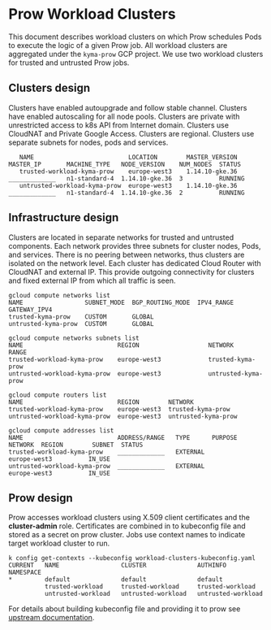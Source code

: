 # Prow Workload Clusters

This document describes workload clusters on which Prow schedules Pods to execute the logic of a given Prow job. All workload clusters are aggregated under the `kyma-prow` GCP project. We use two workload clusters for trusted and untrusted Prow jobs.

## Clusters design

Clusters have enabled autoupgrade and follow stable channel.
Clusters have enabled autoscaling for all node pools.
Clusters are private with unrestricted access to k8s API from Internet domain.
Clusters use CloudNAT and Private Google Access.
Clusters are regional.
Clusters use separate subnets for nodes, pods and services.

```gcloud container clusters list
   NAME                          LOCATION        MASTER_VERSION  MASTER_IP       MACHINE_TYPE   NODE_VERSION    NUM_NODES  STATUS
   trusted-workload-kyma-prow    europe-west3    1.14.10-gke.36  _____________   n1-standard-4  1.14.10-gke.36  3          RUNNING
   untrusted-workload-kyma-prow  europe-west3    1.14.10-gke.36  _____________   n1-standard-4  1.14.10-gke.36  2          RUNNING
```

## Infrastructure design

Clusters are located in separate networks for trusted and untrusted components. Each network provides three subnets for cluster nodes, Pods, and services.
There is no peering between networks, thus clusters are isolated on the network level.
Each cluster has dedicated Cloud Router with CloudNAT and external IP. This provide outgoing connectivity for clusters and fixed external IP from which all traffic is seen.

```
gcloud compute networks list
NAME                 SUBNET_MODE  BGP_ROUTING_MODE  IPV4_RANGE  GATEWAY_IPV4
trusted-kyma-prow    CUSTOM       GLOBAL
untrusted-kyma-prow  CUSTOM       GLOBAL

gcloud compute networks subnets list
NAME                          REGION                   NETWORK              RANGE
trusted-workload-kyma-prow    europe-west3             trusted-kyma-prow    
untrusted-workload-kyma-prow  europe-west3             untrusted-kyma-prow  

gcloud compute routers list
NAME                          REGION        NETWORK
trusted-workload-kyma-prow    europe-west3  trusted-kyma-prow
untrusted-workload-kyma-prow  europe-west3  untrusted-kyma-prow

gcloud compute addresses list
NAME                          ADDRESS/RANGE   TYPE      PURPOSE  NETWORK  REGION        SUBNET  STATUS
trusted-workload-kyma-prow    _____________   EXTERNAL                    europe-west3          IN_USE
untrusted-workload-kyma-prow  _____________   EXTERNAL                    europe-west3          IN_USE
```
## Prow design

Prow accesses workload clusters using X.509 client certificates and the **cluster-admin** role.
Certificates are combined in to kubeconfig file and stored as a secret on prow cluster.
Jobs use context names to indicate target workload cluster to run.

```
k config get-contexts --kubeconfig workload-clusters-kubeconfig.yaml
CURRENT   NAME                 CLUSTER              AUTHINFO             NAMESPACE
*         default              default              default
          trusted-workload     trusted-workload     trusted-workload
          untrusted-workload   untrusted-workload   untrusted-workload
```
For details about building kubeconfig file and providing it to prow see [upstream documentation](https://github.com/kubernetes/test-infra/tree/master/gencred).
